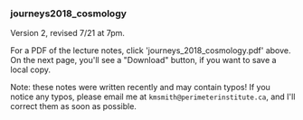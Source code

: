 ### journeys2018_cosmology

Version 2, revised 7/21 at 7pm.

For a PDF of the lecture notes, click 'journeys_2018_cosmology.pdf' above.
On the next page, you'll see a "Download" button, if you want to save a local copy.

Note: these notes were written recently and may contain typos!  If you notice any typos, please
email me at ``kmsmith@perimeterinstitute.ca``, and I'll correct them as soon as possible.

